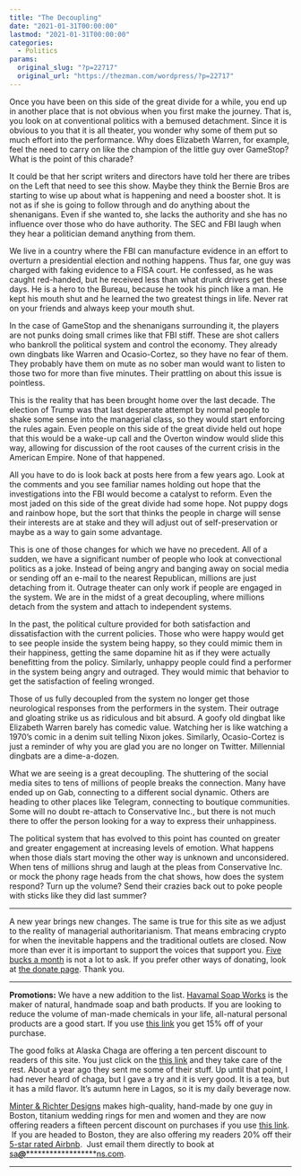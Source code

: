 ```yaml
---
title: "The Decoupling"
date: "2021-01-31T00:00:00"
lastmod: "2021-01-31T00:00:00"
categories:
  - Politics
params:
  original_slug: "?p=22717"
  original_url: "https://thezman.com/wordpress/?p=22717"
---
```


Once you have been on this side of the great divide for a while, you end
up in another place that is not obvious when you first make the journey.
That is, you look on at conventional politics with a bemused detachment.
Since it is obvious to you that it is all theater, you wonder why some
of them put so much effort into the performance. Why does Elizabeth
Warren, for example, feel the need to carry on like the champion of the
little guy over GameStop? What is the point of this charade?

It could be that her script writers and directors have told her there
are tribes on the Left that need to see this show. Maybe they think the
Bernie Bros are starting to wise up about what is happening and need a
booster shot. It is not as if she is going to follow through and do
anything about the shenanigans. Even if she wanted to, she lacks the
authority and she has no influence over those who do have authority. The
SEC and FBI laugh when they hear a politician demand anything from them.

We live in a country where the FBI can manufacture evidence in an effort
to overturn a presidential election and nothing happens. Thus far, one
guy was charged with faking evidence to a FISA court. He confessed, as
he was caught red-handed, but he received less than what drunk drivers
get these days. He is a hero to the Bureau, because he took his pinch
like a man. He kept his mouth shut and he learned the two greatest
things in life. Never rat on your friends and always keep your mouth
shut.

In the case of GameStop and the shenanigans surrounding it, the players
are not punks doing small crimes like that FBI stiff. These are shot
callers who bankroll the political system and control the economy. They
already own dingbats like Warren and Ocasio-Cortez, so they have no fear
of them. They probably have them on mute as no sober man would want to
listen to those two for more than five minutes. Their prattling on about
this issue is pointless.

This is the reality that has been brought home over the last decade. The
election of Trump was that last desperate attempt by normal people to
shake some sense into the managerial class, so they would start
enforcing the rules again. Even people on this side of the great divide
held out hope that this would be a wake-up call and the Overton window
would slide this way, allowing for discussion of the root causes of the
current crisis in the American Empire. None of that happened.

All you have to do is look back at posts here from a few years ago. Look
at the comments and you see familiar names holding out hope that the
investigations into the FBI would become a catalyst to reform. Even the
most jaded on this side of the great divide had some hope. Not puppy
dogs and rainbow hope, but the sort that thinks the people in charge
will sense their interests are at stake and they will adjust out of
self-preservation or maybe as a way to gain some advantage.

This is one of those changes for which we have no precedent. All of a
sudden, we have a significant number of people who look at convectional
politics as a joke. Instead of being angry and banging away on social
media or sending off an e-mail to the nearest Republican, millions are
just detaching from it. Outrage theater can only work if people are
engaged in the system. We are in the midst of a great decoupling, where
millions detach from the system and attach to independent systems.

In the past, the political culture provided for both satisfaction and
dissatisfaction with the current policies. Those who were happy would
get to see people inside the system being happy, so they could mimic
them in their happiness, getting the same dopamine hit as if they were
actually benefitting from the policy. Similarly, unhappy people could
find a performer in the system being angry and outraged. They would
mimic that behavior to get the satisfaction of feeling wronged.

Those of us fully decoupled from the system no longer get those
neurological responses from the performers in the system. Their outrage
and gloating strike us as ridiculous and bit absurd. A goofy old dingbat
like Elizabeth Warren barely has comedic value. Watching her is like
watching a 1970’s comic in a denim suit telling Nixon jokes. Similarly,
Ocasio-Cortez is just a reminder of why you are glad you are no longer
on Twitter. Millennial dingbats are a dime-a-dozen.

What we are seeing is a great decoupling. The shuttering of the social
media sites to tens of millions of people breaks the connection. Many
have ended up on Gab, connecting to a different social dynamic. Others
are heading to other places like Telegram, connecting to boutique
communities. Some will no doubt re-attach to Conservative Inc., but
there is not much there to offer the person looking for a way to express
their unhappiness.

The political system that has evolved to this point has counted on
greater and greater engagement at increasing levels of emotion. What
happens when those dials start moving the other way is unknown and
unconsidered. When tens of millions shrug and laugh at the pleas from
Conservative Inc. or mock the phony rage heads from the chat shows, how
does the system respond? Turn up the volume? Send their crazies back out
to poke people with sticks like they did last summer?

------------------------------------------------------------------------

A new year brings new changes. The same is true for this site as we
adjust to the reality of managerial authoritarianism. That means
embracing crypto for when the inevitable happens and the traditional
outlets are closed. Now more than ever it is important to support the
voices that support you.
<a href="https://www.subscribestar.com/the-z-blog"
rel="noopener noreferrer" target="_blank">Five bucks a month</a> is not
a lot to ask. If you prefer other ways of donating, look at
<a href="https://thezman.com/wordpress/?page_id=22713" rel="noopener"
target="_blank">the donate page</a>. Thank you.

------------------------------------------------------------------------

**Promotions:** We have a new addition to the list.
<a href="https://havamalsoapworks.com/" rel="noopener"
target="_blank">Havamal Soap Works</a> is the maker of natural, handmade
soap and bath products. If you are looking to reduce the volume of
man-made chemicals in your life, all-natural personal products are a
good start. If you use
<a href="https://havamalsoapworks.com/discount/ZMAN" rel="noopener"
target="_blank">this link</a> you get 15% off of your purchase.

The good folks at Alaska Chaga are offering a ten percent discount to
readers of this site. You just click on the
<a href="https://alaskachaga.us/discount/ZMAN" rel="noopener noreferrer"
target="_blank">this link</a> and they take care of the rest. About a
year ago they sent me some of their stuff. Up until that point, I had
never heard of chaga, but I gave a try and it is very good. It is a tea,
but it has a mild flavor. It’s autumn here in Lagos, so it is my daily
beverage now.

<a href="https://www.minterandrichterdesigns.com/"
rel="noreferrer nofollow noopener" target="_blank">Minter &amp; Richter
Designs</a> makes high-quality, hand-made by one guy in Boston, titanium
wedding rings for men and women and they are now offering readers a
fifteen percent discount on purchases if you use
<a href="https://www.minterandrichterdesigns.com/discount/ZMAN"
rel="noreferrer nofollow noopener" target="_blank">this link</a>. 
 <span class="highlight"><span class="colour"><span class="font"><span class="size">If
you are headed to Boston, they are also offering my readers 20% off
their <a
href="https://www.airbnb.com/users/7988017/listings?user_id=7988017&amp;s=3"
rel="noopener noreferrer" target="_blank">5-star rated Airbnb</a>.  Just
email them directly to book at
<a href="mailto:sa***@*********************ns.com"
data-original-string="VPl82dXmc0xS3S6q6U9I8A==cb742ERPGxKp/GEczQrRkAtl2YujrO3jeJYYjxnIN63NXhQwoTlBtbja/FZGFZcdg0l"><span
class="apbct-email-encoder"
data-original-string="O/VUpfhVnQ0s3oko46DQOA==cb7Pnqh4saRw/0VHNvykn9vU+LqdBiXgVDd0xH0EoPn77New8urLwSTIxpgRmRKRpP8"
title="This contact has been encoded by Anti-Spam by CleanTalk. Click to decode. To finish the decoding make sure that JavaScript is enabled in your browser.">sa<span
class="apbct-blur">***</span>@<span
class="apbct-blur">*********************</span>ns.com</span></a>.</span></span></span></span>

------------------------------------------------------------------------

 
